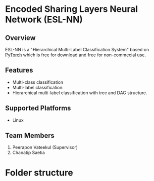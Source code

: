 # Encoded Sharing Layers Neural Network (ESL-NN)

## Overview
ESL-NN is a "Hierarchical Multi-Label Classification System" based on [PyTorch](http://pytorch.org/) which is free for download and free for non-commecial use.

## Features
* Multi-class classification
* Multi-label classification
* Hierarchical multi-label classification with tree and DAG structure.

## Supported Platforms
* Linux

## Team Members

1. Peerapon Vateekul (Supervisor)
2. Chanatip Saetia

# Folder structure
